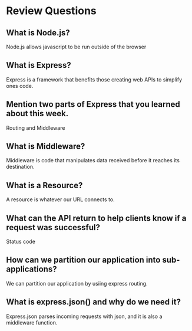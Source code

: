 # Review Questions

## What is Node.js?

Node.js allows javascript to be run outside of the browser

## What is Express?

Express is a framework that benefits those creating web APIs to simplify ones code. 

## Mention two parts of Express that you learned about this week.

Routing and Middleware

## What is Middleware?

Middleware is code that manipulates data received before it reaches its destination.


## What is a Resource?
A resource is whatever our URL connects to.


## What can the API return to help clients know if a request was successful?
Status code

## How can we partition our application into sub-applications?

We can partition our application by usiing express routing.

## What is express.json() and why do we need it?

Express.json parses incoming requests with json, and it is also a middleware function. 


